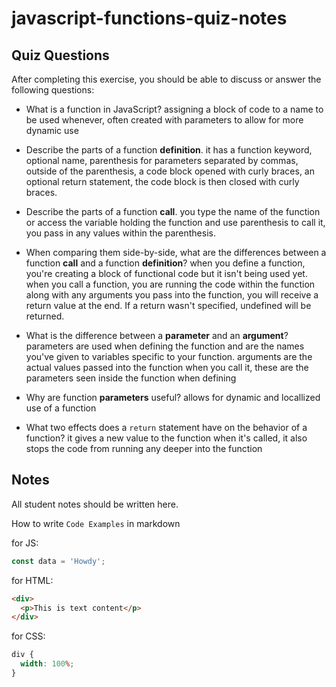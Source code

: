 # javascript-functions-quiz-notes

## Quiz Questions

After completing this exercise, you should be able to discuss or answer the following questions:

- What is a function in JavaScript?
  assigning a block of code to a name to be used whenever, often created with parameters to allow for more dynamic use

- Describe the parts of a function **definition**.
  it has a function keyword, optional name, parenthesis for parameters separated by commas, outside of the parenthesis, a code block opened with curly braces, an optional return statement, the code block is then closed with curly braces.

- Describe the parts of a function **call**.
  you type the name of the function or access the variable holding the function and use parenthesis to call it, you pass in any values within the parenthesis.

- When comparing them side-by-side, what are the differences between a function **call** and a function **definition**?
  when you define a function, you're creating a block of functional code but it isn't being used yet. when you call a function, you are running the code within the function along with any arguments you pass into the function, you will receive a return value at the end. If a return wasn't specified, undefined will be returned.

- What is the difference between a **parameter** and an **argument**?
  parameters are used when defining the function and are the names you've given to variables specific to your function. arguments are the actual values passed into the function when you call it, these are the parameters seen inside the function when defining

- Why are function **parameters** useful?
  allows for dynamic and locallized use of a function

- What two effects does a `return` statement have on the behavior of a function?
  it gives a new value to the function when it's called, it also stops the code from running any deeper into the function

## Notes

All student notes should be written here.

How to write `Code Examples` in markdown

for JS:

```javascript
const data = 'Howdy';
```

for HTML:

```html
<div>
  <p>This is text content</p>
</div>
```

for CSS:

```css
div {
  width: 100%;
}
```
